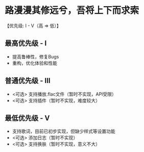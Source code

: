 # 路漫漫其修远兮，吾将上下而求索
【优先级: I - V（高 => 低）】

## 最高优先级 - I 
* 提高鲁棒性，修复Bugs 
* 重构，优化体验和性能 

## 普通优先级 - III
* <可选> 支持播放.flac文件（暂时不实现，API受限）
* <可选> 支持插件（暂时不实现，难度较大）

## 最低优先级 - V
* 支持歌词，目前已初步实现，但缺少样式等设置功能 
* <可选> 添加日志（暂时不实现） 
* <可选> 支持换肤（暂时不实现，意义不大）
